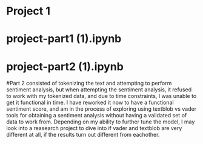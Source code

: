 # Project 1
# project-part1 (1).ipynb
# project-part2 (1).ipynb
#Part 2 consisted of tokenizing the text and attempting to perform sentiment analysis, but when attempting the sentiment analysis, it refused to work with my tokenized data, and due to time constraints, I was unable to get it functional in time. I have reworked it now to have a functional sentiment score, and am in the process of exploring using textblob vs vader tools for obtaining a sentiment analysis without having a validated set of data to work from. Depending on my ability to further tune the model, I may look into a reasearch project to dive into if vader and textblob are very different at all, if the results turn out different from eachother.
